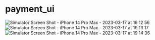 # payment_ui

![Simulator Screen Shot - iPhone 14 Pro Max - 2023-03-17 at 19 12 56](https://user-images.githubusercontent.com/82909291/225923108-defe4432-4e1e-4e0e-ba46-6883377380ff.png)
![Simulator Screen Shot - iPhone 14 Pro Max - 2023-03-17 at 19 13 17](https://user-images.githubusercontent.com/82909291/225923374-a8db3ae0-d6c4-47ed-8f0d-ae374bea8f40.png)
![Simulator Screen Shot - iPhone 14 Pro Max - 2023-03-17 at 19 14 36](https://user-images.githubusercontent.com/82909291/225923400-264b8a6f-1b4e-4cb6-9ec0-4bb27849492f.png)
